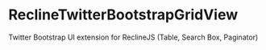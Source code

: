 ReclineTwitterBootstrapGridView
===============================

Twitter Bootstrap UI extension for ReclineJS (Table, Search Box, Paginator)